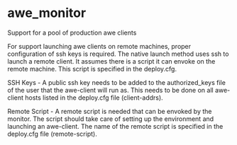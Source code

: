 awe_monitor
===========

Support for a pool of production awe clients

For support launching awe clients on remote machines, proper configuration of ssh keys is required. The native launch method uses ssh to launch a remote client. It assumes there is a script it can envoke on the remote machine. This script is specified in the deploy.cfg.

SSH Keys - A public ssh key needs to be added to the authorized_keys file of the user that the awe-client will run as. This needs to be done on all awe-client hosts listed in the deploy.cfg file (client-addrs).

Remote Script - A remote script is needed that can be envoked by the monitor. The script should take care of setting up the environment and launching an awe-client. The name of the remote script is specified in the deploy.cfg file (remote-script).
